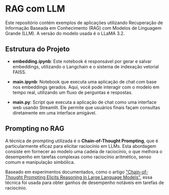 # RAG com LLM

Este repositório contém exemplos de aplicações utilizando Recuperação de Informação Baseada em Conhecimento (RAG) com Modelos de Linguagem Grande (LLM). A versão do modelo usada é o LLaMA 3.2.

## Estrutura do Projeto

- **embedding.ipynb**: Este notebook é responsável por gerar e salvar embeddings, utilizando o Langchain e o sistema de indexação vetorial FAISS.
  
- **main.ipynb**: Notebook que executa uma aplicação de chat com base nos embeddings gerados. Aqui, você pode interagir com o modelo em tempo real, utilizando um fluxo de perguntas e respostas.

- **main.py**: Script que executa a aplicação de chat como uma interface web usando Streamlit. Ele permite que usuários finais façam consultas diretamente em uma interface amigável.

## Prompting no RAG

A técnica de prompting utilizada é o **Chain-of-Thought Prompting**, que é particularmente eficaz para elicitar raciocínio em LLMs. Esta abordagem consiste em fornecer ao modelo uma cadeia de raciocínio, o que melhora o desempenho em tarefas complexas como raciocínio aritmético, senso comum e manipulação simbólica.

Baseado em experimentos documentados, como o artigo ["Chain-of-Thought Prompting Elicits Reasoning in Large Language Models"](https://arxiv.org/abs/2201.11903), essa técnica foi usada para obter ganhos de desempenho notáveis em tarefas de raciocínio.


